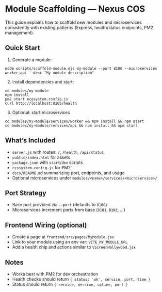 # Module Scaffolding — Nexus COS

This guide explains how to scaffold new modules and microservices consistently with existing patterns (Express, health/status endpoints, PM2 management).

## Quick Start

1. Generate a module:

```
node scripts/scaffold-module.mjs my-module --port 8100 --microservices worker,api --desc "My module description"
```

2. Install dependencies and start:

```
cd modules/my-module
npm install
pm2 start ecosystem.config.js
curl http://localhost:8100/health
```

3. Optional: start microservices

```
cd modules/my-module/services/worker && npm install && npm start
cd modules/my-module/services/api && npm install && npm start
```

## What’s Included

- `server.js` with routes: `/`, `/health`, `/api/status`
- `public/index.html` for assets
- `package.json` with `start`/`dev` scripts
- `ecosystem.config.js` for PM2
- `docs/README.md` summarizing port, endpoints, and usage
- Optional microservices under `modules/<name>/services/<microservice>/`

## Port Strategy

- Base port provided via `--port` (defaults to `8100`)
- Microservices increment ports from base (`8101`, `8102`, ...)

## Frontend Wiring (optional)

- Create a page at `frontend/src/pages/MyModule.jsx`
- Link to your module using an env var: `VITE_MY_MODULE_URL`
- Add a health chip and actions similar to `VScreenHollywood.jsx`

## Notes

- Works best with PM2 for dev orchestration
- Health checks should return `{ status: 'ok', service, port, time }`
- Status should return `{ service, version, uptime, port }`